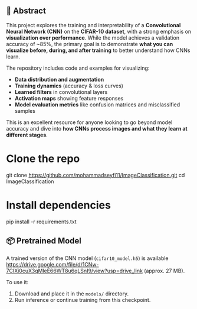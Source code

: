 ## 📄 Abstract

This project explores the training and interpretability of a **Convolutional Neural Network (CNN)** on the **CIFAR-10 dataset**, with a strong emphasis on **visualization over performance**. While the model achieves a validation accuracy of ~85%, the primary goal is to demonstrate **what you can visualize before, during, and after training** to better understand how CNNs learn.

The repository includes code and examples for visualizing:
- **Data distribution and augmentation**
- **Training dynamics** (accuracy & loss curves)
- **Learned filters** in convolutional layers
- **Activation maps** showing feature responses
- **Model evaluation metrics** like confusion matrices and misclassified samples

 This is an excellent resource for anyone looking to go beyond model accuracy and dive into **how CNNs process images and what they learn at different stages**.

 # Clone the repo
git clone https://github.com/mohammadseyfi11/ImageClassification.git
cd ImageClassification

# Install dependencies
pip install -r requirements.txt

## 📦 Pretrained Model

A trained version of the CNN model (`cifar10_model.h5`) is available https://drive.google.com/file/d/1CNw-7CIXi0cuX3qMleE66WT8u6qLSnI9/view?usp=drive_link (approx. 27 MB).

To use it:
1. Download and place it in the `models/` directory.
2. Run inference or continue training from this checkpoint.
